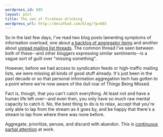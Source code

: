```yaml
--- 
wordpress_id: 685
layout: post
title: The zen of firehose drinking
wordpress_url: http://decafbad.com/blog/?p=685
---
```

So in the last few days, I've read two blog posts lamenting symptoms of information overload, one about [a backlog of aggregator items][1] and another about [unread mailing list threads][2].  The common thread I've seen between both of these--and other bloggers expressing similar sentiments--is a vague sort of guilt over "missing something".  

However, before we had access to syndication feeds or high-traffic mailing lists, we were missing all kinds of good stuff already.  It's just been in the past decade or so that personal information aggregation tech has gotten to a point where we're now aware of the dull roar of Things Being Missed.

Fact is, though, that you can't catch everything.  At least not and have a human life left over--and even then, you only have so much raw mental capacity to catch it.  No, the best thing to do is to relax, accept that you're only able to lap from the stream as it goes by, and be happy that there's a stream to lap from where there was none before.  

Aggregate, prioritize, peruse, and discard with abandon.  This is [continuous partial attention][cpa] at work.

[cpa]: http://joi.ito.com/archives/2004/03/29/continuous_partial_attention.html
[2]: http://www.rexblog.com/2005/09/20#a8238 "rexblog.com: Rex Hammock's Weblog"
[1]: http://matt.blogs.it/2005/09/19.html#a1992 "Curiouser and curiouser!"
